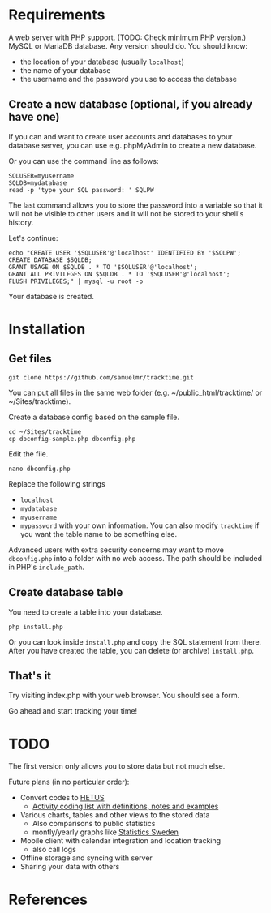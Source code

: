 Requirements
============

A web server with PHP support. (TODO: Check minimum PHP version.)
MySQL or MariaDB database. Any version should do. You should know:
* the location of your database (usually `localhost`)
* the name of your database
* the username and the password you use to access the database

Create a new database (optional, if you already have one)
---------------------------------------------------------

If you can and want to create user accounts and databases to your database
server, you can use e.g. phpMyAdmin to create a new database.

Or you can use the command line as follows:

    SQLUSER=myusername
    SQLDB=mydatabase
    read -p 'type your SQL password: ' SQLPW

The last command allows you to store the password into a variable so that it
will not be visible to other users and it will not be stored to your shell's
history.

Let's continue:

    echo "CREATE USER '$SQLUSER'@'localhost' IDENTIFIED BY '$SQLPW';
    CREATE DATABASE $SQLDB;
    GRANT USAGE ON $SQLDB . * TO '$SQLUSER'@'localhost';
    GRANT ALL PRIVILEGES ON $SQLDB . * TO '$SQLUSER'@'localhost';
    FLUSH PRIVILEGES;" | mysql -u root -p    

Your database is created.

Installation
============

Get files
---------

    git clone https://github.com/samuelmr/tracktime.git

You can put all files in the same web folder (e.g. ~/public_html/tracktime/
or ~/Sites/tracktime).

Create a database config based on the sample file.

    cd ~/Sites/tracktime
    cp dbconfig-sample.php dbconfig.php

Edit the file.

    nano dbconfig.php

Replace the following strings
* `localhost`
* `mydatabase`
* `myusername`
* `mypassword`
with your own information. You can also modify `tracktime` if you want the
table name to be something else.

Advanced users with extra security concerns may want to move `dbconfig.php`
into a folder with no web access. The path should be included in PHP's
`include_path`.

Create database table
---------------------
You need to create a table into your database. 

    php install.php
    
Or you can look inside `install.php` and copy the SQL statement from there.
After you have created the table, you can delete (or archive) `install.php`.

That's it
---------

Try visiting index.php with your web browser. You should see a form.

Go ahead and start tracking your time!

TODO
====

The first version only allows you to store data but not much else.

Future plans (in no particular order):
* Convert codes to [HETUS][1]
    * [Activity coding list with definitions, notes and examples][2]
* Various charts, tables and other views to the stored data
    * Also comparisons to public statistics
    * montly/yearly graphs like [Statistics Sweden][3]
* Mobile client with calendar integration and location tracking 
    * also call logs
* Offline storage and syncing with server
* Sharing your data with others

References
==========
[1]: http://epp.eurostat.ec.europa.eu/cache/ITY_SDDS/en/tus_esms.htm
     "Time Usage Survey (TUS) database on Eurostat site"
[2]: http://epp.eurostat.ec.europa.eu/cache/ITY_OFFPUB/KS-RA-08-014/EN/KS-RA-08-014-EN.PDF#page=163 
     "PDF publication on Eurostat site"
[3]: https://www.h2.scb.se/tus/tus/AreaGraphCID.html
